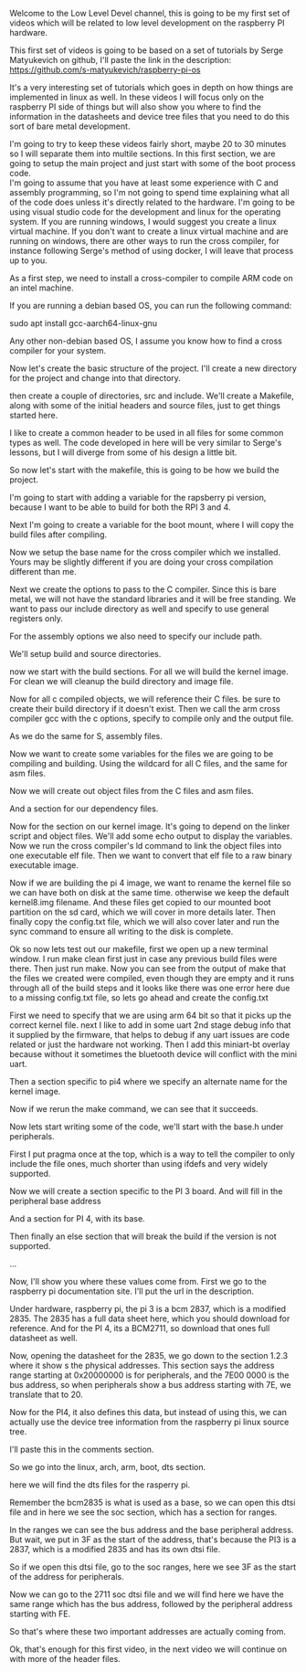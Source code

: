 Welcome to the Low Level Devel channel, this is going to be my first set of videos which will be related to low level development on the raspberry PI hardware.

This first set of videos is going to be based on a set of tutorials by Serge Matyukevich on github, I'll paste the link in the description:
https://github.com/s-matyukevich/raspberry-pi-os

It's a very interesting set of tutorials which goes in depth on how things are implemented in linux as well.  In these videos I will focus only on the raspberry PI side of things but will also show
you where to find the information in the datasheets and device tree files that you need to do this sort of bare metal development.

I'm going to try to keep these videos fairly short, maybe 20 to 30 minutes so I will separate them into multile sections.
In this first section, we are going to setup the main project and just start with some of the boot process code.  
I'm going to assume that you have at least some experience with C and assembly programming, so I'm not going to spend time explaining what all of the code does unless it's directly related
to the hardware.  I'm going to be using visual studio code for the development and linux for the operating system.  If you are running windows, I would suggest you create a
linux virtual machine.  If you don't want to create a linux virtual machine and are running on windows, there are other ways to run the cross compiler, for instance following Serge's method of
using docker, I will leave that process up to you.

As a first step, we need to install a cross-compiler to compile ARM code on an intel machine.

If you are running a debian based OS, you can run the following command:

sudo apt install gcc-aarch64-linux-gnu

Any other non-debian based OS, I assume you know how to find a cross compiler for your system.

Now let's create the basic structure of the project.  I'll create a new directory for the project and change into that directory.

then create a couple of directories, src and include.
We'll create a Makefile, along with some of the initial headers and source files, just to get things started here.

I like to create a common header to be used in all files for some common types as well.  The code developed in here will be very
similar to Serge's lessons, but I will diverge from some of his design a little bit.

So now let's start with the makefile, this is going to be how we build the project.

I'm going to start with adding a variable for the rapsberry pi version, because I want to 
be able to build for both the RPI 3 and 4.

Next I'm going to create a variable for the boot mount, where I will copy the build files
after compiling.

Now we setup the base name for the cross compiler which we installed.  Yours may be 
slightly different if you are doing your cross compilation different than me.

Next we create the options to pass to the C compiler.  Since this is bare metal, we
will not have the standard libraries and it will be free standing.  We want to pass 
our include directory as well and specify to use general registers only.

For the assembly options we also need to specify our include path.

We'll setup build and source directories.

now we start with the build sections.  For all we will build the kernel image. 
For clean we will cleanup the build directory and image file.

Now for all c compiled objects, we will reference their C files.  be sure to 
create their build directory if it doesn't exist.
Then we call the arm cross compiler gcc with the c options, specify to compile only
and the output file.

As we do the same for S, assembly files.

Now we want to create some variables for the files we are going to be compiling and
building.
Using the wildcard for all C files, and the same for asm files.

Now we will create out object files from the C files and asm files.

And a section for our dependency files.

Now for the section on our kernel image.  It's going to depend 
on the linker script and object files.
We'll add some echo output to display the variables.
Now we run the cross compiler's ld command to link the object files
into one executable elf file.  Then we want to convert that elf
file to a raw binary executable image.

Now if we are building the pi 4 image, we want to rename the 
kernel file so we can have both on disk at the same time.
otherwise we keep the default kernel8.img filename.
And these files get copied to our mounted boot partition on the
sd card, which we will cover in more details later.
Then finally copy the config.txt file, which we will also cover
later and run the sync command to ensure all writing to the disk
is complete.

Ok so now lets test out our makefile, first we open up a new terminal window.
I run make clean first just in case any previous build files were there.  Then just run make.
Now you can see from the output of make that the files we created were compiled, even though they are empty and it runs through all of
the build steps and it looks like there was one error here due to a missing config.txt file, so lets go ahead and create the config.txt

First we need to specify that we are using arm 64 bit so that it picks up the correct kernel file.
next I like to add in some uart 2nd stage debug info that it supplied by the firmware, that helps to debug if any uart issues are
code related or just the hardware not working.
Then I add this miniart-bt overlay because without it sometimes the bluetooth device will conflict with the mini uart.

Then a section specific to pi4 where we specify an alternate name for the kernel image.

Now if we rerun the make command, we can see that it succeeds.

Now lets start writing some of the code, we'll start with the base.h under peripherals.

First I put pragma once at the top, which is a way to tell the compiler to only include the file ones, much shorter than using ifdefs
and very widely supported.

Now we will create a section specific to the PI 3 board.
And will fill in the peripheral base address

And a section for PI 4, with its base.

Then finally an else section that will break the build if the version is not supported.

...

Now, I'll show you where these values come from.  First we go to the raspberry pi documentation site.
I'll put the url in the description.

Under hardware, raspberry pi, the pi 3 is a bcm 2837, which is a modified 2835.  The 2835 has a full data sheet here, which you should download
for reference.
And for the PI 4, its a BCM2711, so download that ones full datasheet as well.

Now, opening the datasheet for the 2835, we go down to the section 1.2.3 where it show s the physical addresses.
This section says the address range starting at 0x20000000 is for peripherals, and the 7E00 0000
is the bus address, so when peripherals show a bus address starting with 7E, we translate that to 20.

Now for the PI4, it also defines this data, but instead of using this, we can actually use the 
device tree information from the raspberry pi linux source tree.

I'll paste this in the comments section.

So we go into the linux, arch, arm, boot, dts section.

here we will find the dts files for the rasperry pi.

Remember the bcm2835 is what is used as a base, so we can open this dtsi file
and in here we see the soc section, which has a section for ranges.

In the ranges we can see the bus address and the base peripheral address.
But wait, we put in 3F as the start of the address, that's because the PI3 is a 2837, 
which is a modified 2835 and has its own dtsi file.

So if we open this dtsi file, go to the soc ranges, here we see 3F as the start of the address for
peripherals.

Now we can go to the 2711 soc dtsi file and we will find here we have the same range which has the 
bus address, followed by the peripheral address starting with FE.

So that's where these two important addresses are actually coming from.

Ok, that's enough for this first video, in the next video we will continue on with more of the header files.

